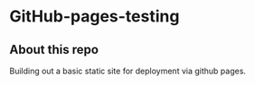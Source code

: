 # GitHub-pages-testing



## About this repo
Building out a basic static site for deployment via github pages.

